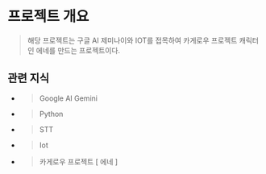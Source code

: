 # 프로젝트 개요
> 해당 프로젝트는 구글 AI 제미나이와 IOT를 접목하여 카게로우 프로젝트 캐릭터인 에네를 만드는 프로젝트이다.

## 관련 지식
- > Google AI Gemini
- > Python
- > STT
- > Iot
- > 카게로우 프로젝트 [ 에네 ]